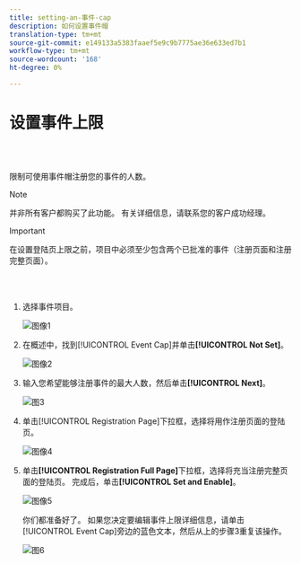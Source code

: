 ```yaml
---
title: setting-an-事件-cap
description: 如何设置事件帽
translation-type: tm+mt
source-git-commit: e149133a5383faaef5e9c9b7775ae36e633ed7b1
workflow-type: tm+mt
source-wordcount: '168'
ht-degree: 0%

---
```



# 设置事件上限

<br> 

限制可使用事件帽注册您的事件的人数。

>[!NOTE]
>
>并非所有客户都购买了此功能。 有关详细信息，请联系您的客户成功经理。

>[!IMPORTANT]
>在设置登陆页上限之前，项目中必须至少包含两个已批准的事件（注册页面和注册完整页面）。

<br> 

1. 选择事件项目。

   ![图像1](/help/sky/assets/event-programs/setting-an-event-cap/setting-an-event-cap-1.png)

1. 在概述中，找到[!UICONTROL Event Cap]并单击&#x200B;**[!UICONTROL Not Set]**。

   ![图像2](/help/sky/assets/event-programs/setting-an-event-cap/setting-an-event-cap-2.png)

1. 输入您希望能够注册事件的最大人数，然后单击&#x200B;**[!UICONTROL Next]**。

   ![图3](/help/sky/assets/event-programs/setting-an-event-cap/setting-an-event-cap-3.png)

1. 单击[!UICONTROL Registration Page]下拉框，选择将用作注册页面的登陆页。

   ![图像4](/help/sky/assets/event-programs/setting-an-event-cap/setting-an-event-cap-4.png)

1. 单击&#x200B;**[!UICONTROL Registration Full Page]**&#x200B;下拉框，选择将充当注册完整页面的登陆页。 完成后，单击&#x200B;**[!UICONTROL Set and Enable]**。

   ![图像5](/help/sky/assets/event-programs/setting-an-event-cap/setting-an-event-cap-5.png)

   你们都准备好了。 如果您决定要编辑事件上限详细信息，请单击[!UICONTROL Event Cap]旁边的蓝色文本，然后从上的步骤3重复该操作。

   ![图6](/help/sky/assets/event-programs/setting-an-event-cap/setting-an-event-cap-6.png)
